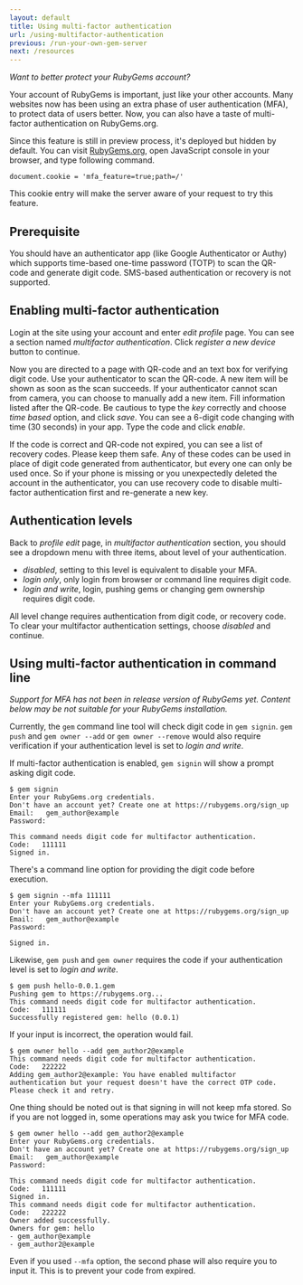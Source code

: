 ```yaml
---
layout: default
title: Using multi-factor authentication
url: /using-multifactor-authentication
previous: /run-your-own-gem-server
next: /resources
---
```


<em class="t-gray">Want to better protect your RubyGems account?</em>

Your account of RubyGems is important, just like your other accounts. Many
websites now has been using an extra phase of user authentication (MFA), to
protect data of users better. Now, you can also have a taste of multi-factor
authentication on RubyGems.org.

Since this feature is still in preview process, it's deployed but hidden by
default. You can visit [RubyGems.org](https://rubygems.org), open JavaScript
console in your browser, and type following command.

    document.cookie = 'mfa_feature=true;path=/'

This cookie entry will make the server aware of your request to try this
feature.

## Prerequisite

You should have an authenticator app (like Google Authenticator or Authy) which
supports time-based one-time password (TOTP) to scan the QR-code and generate
digit code. SMS-based authentication or recovery is not supported.

## Enabling multi-factor authentication

Login at the site using your account and enter _edit profile_ page. You can see
a section named _multifactor authentication_. Click _register a new device_
button to continue.

Now you are directed to a page with QR-code and an text box for verifying digit
code. Use your authenticator to scan the QR-code. A new item will be shown as
soon as the scan succeeds. If your authenticator cannot scan from camera, you
can choose to manually add a new item. Fill information listed after the
QR-code. Be cautious to type the _key_ correctly and choose _time based_
option, and click _save_. You can see a 6-digit code changing with time (30
seconds) in your app. Type the code and click _enable_.

If the code is correct and QR-code not expired, you can see a list of recovery
codes. Please keep them safe. Any of these codes can be used in place of digit
code generated from authenticator, but every one can only be used once. So if
your phone is missing or you unexpectedly deleted the account in the
authenticator, you can use recovery code to disable multi-factor authentication
first and re-generate a new key.

## Authentication levels

Back to _profile edit_ page, in _multifactor authentication_ section, you
should see a dropdown menu with three items, about level of your
authentication.

- _disabled_, setting to this level is equivalent to disable your MFA.
- _login only_, only login from browser or command line requires digit code.
- _login and write_, login, pushing gems or changing gem ownership requires
digit code.

All level change requires authentication from digit code, or recovery code.
To clear your multifactor authentication settings, choose _disabled_ and
continue.

## Using multi-factor authentication in command line

<em class="t-gray">Support for MFA has not been in release version of RubyGems
yet. Content below may be not suitable for your RubyGems installation.</em>

Currently, the `gem` command line tool will check digit code in `gem signin`.
`gem push` and `gem owner --add` or `gem owner --remove` would also require
verification if your authentication level is set to _login and write_.

If multi-factor authentication is enabled, `gem signin` will show a prompt
asking digit code.

    $ gem signin
    Enter your RubyGems.org credentials.
    Don't have an account yet? Create one at https://rubygems.org/sign_up
    Email:   gem_author@example
    Password:
    
    This command needs digit code for multifactor authentication.
    Code:   111111
    Signed in.

There's a command line option for providing the digit code before execution.

    $ gem signin --mfa 111111
    Enter your RubyGems.org credentials.
    Don't have an account yet? Create one at https://rubygems.org/sign_up
    Email:   gem_author@example
    Password:
    
    Signed in.

Likewise, `gem push` and `gem owner` requires the code if your authentication
level is set to _login and write_.

    $ gem push hello-0.0.1.gem
    Pushing gem to https://rubygems.org...
    This command needs digit code for multifactor authentication.
    Code:   111111
    Successfully registered gem: hello (0.0.1)

If your input is incorrect, the operation would fail.

    $ gem owner hello --add gem_author2@example
    This command needs digit code for multifactor authentication.
    Code:   222222
    Adding gem_author2@example: You have enabled multifactor authentication but your request doesn't have the correct OTP code. Please check it and retry.

One thing should be noted out is that signing in will not keep mfa stored. So
if you are not logged in, some operations may ask you twice for MFA code.

    $ gem owner hello --add gem_author2@example
    Enter your RubyGems.org credentials.
    Don't have an account yet? Create one at https://rubygems.org/sign_up
    Email:   gem_author@example
    Password:
    
    This command needs digit code for multifactor authentication.
    Code:   111111
    Signed in.
    This command needs digit code for multifactor authentication.
    Code:   222222
    Owner added successfully.
    Owners for gem: hello
    - gem_author@example
    - gem_author2@example

Even if you used `--mfa` option, the second phase will also require you to
input it. This is to prevent your code from expired.
